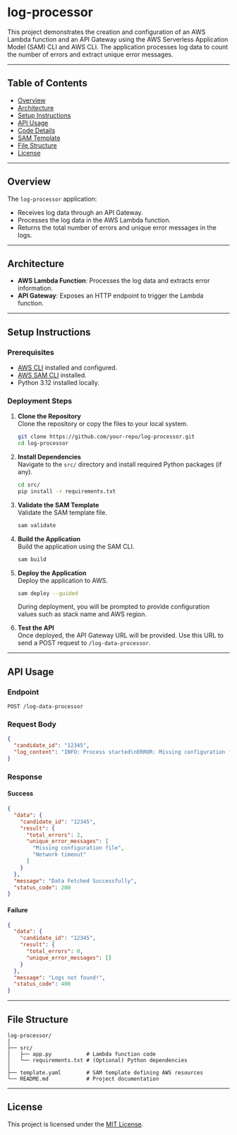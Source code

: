 # log-processor

This project demonstrates the creation and configuration of an AWS Lambda function and an API Gateway using the AWS Serverless Application Model (SAM) CLI and AWS CLI. The application processes log data to count the number of errors and extract unique error messages.

---

## Table of Contents

- [Overview](#overview)
- [Architecture](#architecture)
- [Setup Instructions](#setup-instructions)
- [API Usage](#api-usage)
- [Code Details](#code-details)
- [SAM Template](#sam-template)
- [File Structure](#file-structure)
- [License](#license)

---

## Overview

The `log-processor` application:
- Receives log data through an API Gateway.
- Processes the log data in the AWS Lambda function.
- Returns the total number of errors and unique error messages in the logs.

---

## Architecture

- **AWS Lambda Function**: Processes the log data and extracts error information.
- **API Gateway**: Exposes an HTTP endpoint to trigger the Lambda function.

---

## Setup Instructions

### Prerequisites

- [AWS CLI](https://aws.amazon.com/cli/) installed and configured.
- [AWS SAM CLI](https://aws.amazon.com/serverless/sam/) installed.
- Python 3.12 installed locally.

### Deployment Steps

1. **Clone the Repository**  
   Clone the repository or copy the files to your local system.

   ```bash
   git clone https://github.com/your-repo/log-processor.git
   cd log-processor
   ```

2. **Install Dependencies**  
   Navigate to the `src/` directory and install required Python packages (if any).

   ```bash
   cd src/
   pip install -r requirements.txt
   ```

3. **Validate the SAM Template**  
   Validate the SAM template file.

   ```bash
   sam validate
   ```

4. **Build the Application**  
   Build the application using the SAM CLI.

   ```bash
   sam build
   ```

5. **Deploy the Application**  
   Deploy the application to AWS.

   ```bash
   sam deploy --guided
   ```

   During deployment, you will be prompted to provide configuration values such as stack name and AWS region.

6. **Test the API**  
   Once deployed, the API Gateway URL will be provided. Use this URL to send a POST request to `/log-data-processor`.

---

## API Usage

### Endpoint

```
POST /log-data-processor
```

### Request Body

```json
{
  "candidate_id": "12345",
  "log_content": "INFO: Process started\nERROR: Missing configuration file\nERROR: Network timeout"
}
```

### Response

#### Success

```json
{
  "data": {
    "candidate_id": "12345",
    "result": {
      "total_errors": 2,
      "unique_error_messages": [
        "Missing configuration file",
        "Network timeout"
      ]
    }
  },
  "message": "Data Fetched Successfully",
  "status_code": 200
}
```

#### Failure

```json
{
  "data": {
    "candidate_id": "12345",
    "result": {
      "total_errors": 0,
      "unique_error_messages": []
    }
  },
  "message": "Logs not found!",
  "status_code": 400
}
```

---

## File Structure

```
log-processor/
│
├── src/
│   ├── app.py           # Lambda function code
│   └── requirements.txt # (Optional) Python dependencies
│
├── template.yaml        # SAM template defining AWS resources
└── README.md            # Project documentation
```

---

## License

This project is licensed under the [MIT License](LICENSE).


